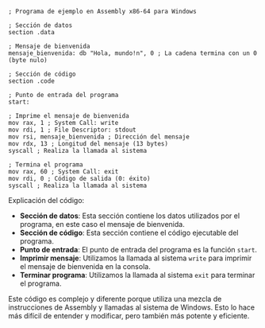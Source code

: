 ```assembly
; Programa de ejemplo en Assembly x86-64 para Windows

; Sección de datos
section .data

; Mensaje de bienvenida
mensaje_bienvenida: db "Hola, mundo!n", 0 ; La cadena termina con un 0 (byte nulo)

; Sección de código
section .code

; Punto de entrada del programa
start:

; Imprime el mensaje de bienvenida
mov rax, 1 ; System Call: write
mov rdi, 1 ; File Descriptor: stdout
mov rsi, mensaje_bienvenida ; Dirección del mensaje
mov rdx, 13 ; Longitud del mensaje (13 bytes)
syscall ; Realiza la llamada al sistema

; Termina el programa
mov rax, 60 ; System Call: exit
mov rdi, 0 ; Código de salida (0: éxito)
syscall ; Realiza la llamada al sistema
```

Explicación del código:

* **Sección de datos**: Esta sección contiene los datos utilizados por el programa, en este caso el mensaje de bienvenida.
* **Sección de código**: Esta sección contiene el código ejecutable del programa.
* **Punto de entrada**: El punto de entrada del programa es la función `start`.
* **Imprimir mensaje**: Utilizamos la llamada al sistema `write` para imprimir el mensaje de bienvenida en la consola.
* **Terminar programa**: Utilizamos la llamada al sistema `exit` para terminar el programa.

Este código es complejo y diferente porque utiliza una mezcla de instrucciones de Assembly y llamadas al sistema de Windows. Esto lo hace más difícil de entender y modificar, pero también más potente y eficiente.